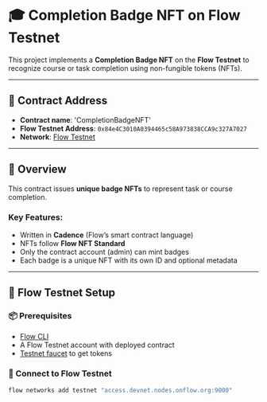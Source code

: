 # 🎓 Completion Badge NFT on Flow Testnet

This project implements a **Completion Badge NFT** on the **Flow Testnet** to recognize course or task completion using non-fungible tokens (NFTs).

---

## 📍 Contract Address

- **Contract name**: 'CompletionBadgeNFT'
- **Flow Testnet Address**: `0x84e4C3010A0394465c58A973838CCA9c327A7027`  
- **Network**: [Flow Testnet](https://testnet.flowscan.org/)

---

## 🔧 Overview

This contract issues **unique badge NFTs** to represent task or course completion.

### Key Features:

- Written in **Cadence** (Flow’s smart contract language)
- NFTs follow **Flow NFT Standard**
- Only the contract account (admin) can mint badges
- Each badge is a unique NFT with its own ID and optional metadata

---

## 🧪 Flow Testnet Setup

### 📦 Prerequisites

- [Flow CLI](https://docs.onflow.org/flow-cli/install/)
- A Flow Testnet account with deployed contract
- [Testnet faucet](https://testnet-faucet.onflow.org/) to get tokens

### 🔗 Connect to Flow Testnet

```bash
flow networks add testnet "access.devnet.nodes.onflow.org:9000"
